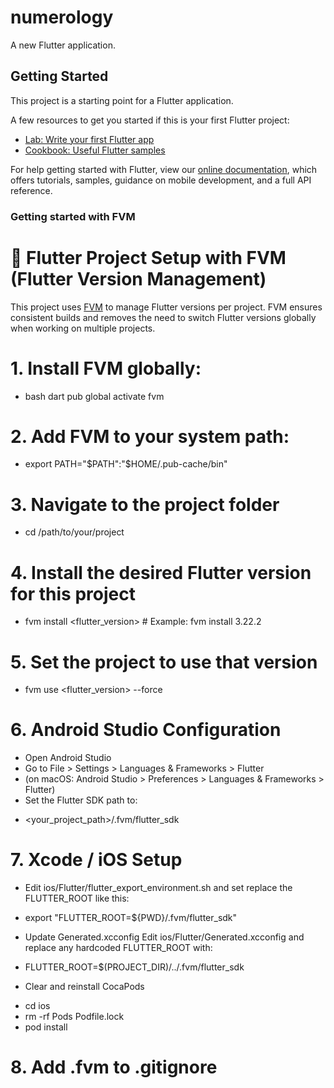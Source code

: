 # numerology

A new Flutter application.

## Getting Started

This project is a starting point for a Flutter application.

A few resources to get you started if this is your first Flutter project:

- [Lab: Write your first Flutter app](https://flutter.dev/docs/get-started/codelab)
- [Cookbook: Useful Flutter samples](https://flutter.dev/docs/cookbook)

For help getting started with Flutter, view our
[online documentation](https://flutter.dev/docs), which offers tutorials,
samples, guidance on mobile development, and a full API reference.

### Getting started with FVM

# 🚀 Flutter Project Setup with FVM (Flutter Version Management)

This project uses [FVM](https://fvm.app/) to manage Flutter versions per project. FVM ensures consistent builds and removes the need to switch Flutter versions globally when working on multiple projects.

# 1. Install FVM globally:
- bash
  dart pub global activate fvm

# 2. Add FVM to your system path:
- export PATH="$PATH":"$HOME/.pub-cache/bin"

# 3. Navigate to the project folder
- cd /path/to/your/project

# 4. Install the desired Flutter version for this project
- fvm install <flutter_version>   # Example: fvm install 3.22.2

# 5. Set the project to use that version
- fvm use <flutter_version> --force

# 6. Android Studio Configuration
* Open Android Studio
* Go to File > Settings > Languages & Frameworks > Flutter
* (on macOS: Android Studio > Preferences > Languages & Frameworks > Flutter)
* Set the Flutter SDK path to:
- <your_project_path>/.fvm/flutter_sdk

# 7. Xcode / iOS Setup
* Edit ios/Flutter/flutter_export_environment.sh and set replace the FLUTTER_ROOT like this:
- export "FLUTTER_ROOT=${PWD}/.fvm/flutter_sdk"
* Update Generated.xcconfig
  Edit ios/Flutter/Generated.xcconfig and replace any hardcoded FLUTTER_ROOT with:
- FLUTTER_ROOT=$(PROJECT_DIR)/../.fvm/flutter_sdk
* Clear and reinstall CocaPods
- cd ios
- rm -rf Pods Podfile.lock
- pod install

# 8. Add .fvm to .gitignore

